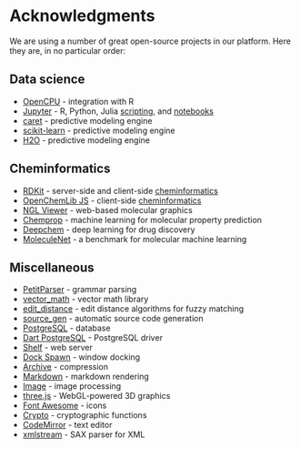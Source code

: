 <!-- TITLE: Acknowledgments -->

# Acknowledgments

We are using a number of great open-source projects in our platform. Here they are, in no particular order:

## Data science

* [OpenCPU](https://www.opencpu.org/) - integration with R
* [Jupyter](https://jupyter.org/) - R, Python, Julia [scripting](compute/scripting.md),
  and [notebooks](compute/jupyter-notebook.md)
* [caret](https://github.com/topepo/caret/) - predictive modeling engine
* [scikit-learn](https://scikit-learn.org/) - predictive modeling engine
* [H2O](https://github.com/topepo/caret/) - predictive modeling engine

## Cheminformatics

* [RDKit](https://www.rdkit.org/) - server-side and client-side [cheminformatics](domains/chem/cheminformatics.md)
* [OpenChemLib JS](https://github.com/cheminfo/openchemlib-js) -
  client-side [cheminformatics](domains/chem/cheminformatics.md)
* [NGL Viewer](http://nglviewer.org/) - web-based molecular graphics
* [Chemprop](http://chemprop.csail.mit.edu/) - machine learning for molecular property prediction
* [Deepchem](https://deepchem.io/) - deep learning for drug discovery
* [MoleculeNet](https://moleculenet.org/) - a benchmark for molecular machine learning

## Miscellaneous

* [PetitParser](https://github.com/petitparser/dart-petitparser) - grammar parsing
* [vector_math](https://github.com/google/vector_math.dart) - vector math library
* [edit_distance](https://pub.dev/packages/edit_distance) - edit distance algorithms for fuzzy matching
* [source_gen](https://github.com/dart-lang/source_gen) - automatic source code generation
* [PostgreSQL](https://www.postgresql.org/) - database
* [Dart PostgreSQL](https://github.com/stablekernel/postgresql-dart) - PostgreSQL driver
* [Shelf](https://github.com/dart-lang/shelf) - web server
* [Dock Spawn](https://github.com/coderespawn/dock-spawn) - window docking
* [Archive](https://github.com/brendan-duncan/archive) - compression
* [Markdown](https://github.com/dart-lang/markdown) - markdown rendering
* [Image](https://github.com/brendan-duncan/image) - image processing
* [three.js](https://threejs.org) - WebGL-powered 3D graphics
* [Font Awesome](http://fontawesome.io/) - icons
* [Crypto](https://github.com/dart-lang/crypto) - cryptographic functions
* [CodeMirror](https://codemirror.net/) - text editor
* [xmlstream](https://pub.dev/packages/xmlstream) - SAX parser for XML